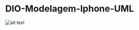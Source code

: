 # DIO-Modelagem-Iphone-UML


![alt text]([data:image/png;base64,iVBORw0KGgoAAAANSUhEUgAAAMwAAADACAMAAAB/Pny7AAAAA1BMVEX///+nxBvIAAAAPUlEQVR4nO3BMQEAAADCoPVPbQ0PoAAAAAAAAAAAAAAAAAAAAAAAAAAAAAAAAAAAAAAAAAAAAAAAAAAAvgyZwAABCrx9CgAAAABJRU5ErkJggg==](https://papergames.com.br/site/wp-content/uploads/2020/08/Qual-a-origem-dos-jogos-de-dados-5.jpg))
